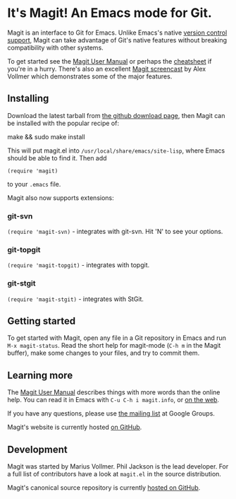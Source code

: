It's Magit!  An Emacs mode for Git.
===================================

Magit is an interface to Git for Emacs. Unlike Emacs's native
[version control support][vc], Magit can take advantage of Git's
native features without breaking compatibility with other systems.

To get started see the [Magit User Manual][manual] or perhaps the
[cheatsheet][cheatsheet] if you're in a hurry. There's also an
excellent [Magit screencast][screencast] by Alex Vollmer which
demonstrates some of the major features.

Installing
----------

Download the latest tarball from [the github download page][download],
then Magit can be installed with the popular recipe of:

make && sudo make install

This will put magit.el into `/usr/local/share/emacs/site-lisp`, where
Emacs should be able to find it.  Then add

    (require 'magit)

to your `.emacs` file.

Magit also now supports extensions:

### git-svn

`(require 'magit-svn)` - integrates with git-svn. Hit 'N' to see your
options.

### git-topgit

`(require 'magit-topgit)` - integrates with topgit.

### git-stgit

`(require 'magit-stgit)` - integrates with StGit.

Getting started
---------------

To get started with Magit, open any file in a Git repository in Emacs
and run `M-x magit-status`.  Read the short help for magit-mode (`C-h
m` in the Magit buffer), make some changes to your files, and try to
commit them.

Learning more
-------------

The [Magit User Manual][manual] describes things with more words than
the online help.  You can read it in Emacs with `C-u C-h i
magit.info`, or [on the web][manual].

If you have any questions, please use [the mailing list][google group]
at Google Groups.

Magit's website is currently hosted [on GitHub][website].

Development
-----------

Magit was started by Marius Vollmer. Phil Jackson is the lead
developer. For a full list of contributors have a look at `magit.el`
in the source distribution.

Magit's canonical source repository is currently
[hosted on GitHub][development].

[vc]: http://www.gnu.org/software/emacs/manual/html_node/emacs/Version-Control.html#Version-Control
[website]: http://magit.github.com/magit
[development]: http://github.com/magit/magit
[manual]: http://magit.github.com/magit/magit.html
[cheatsheet]: http://daemianmack.com/magit-cheatsheet.html
[screencast]: http://vimeo.com/2871241
[download]: http://github.com/magit/magit/downloads
[google group]: http://groups.google.com/group/magit/
